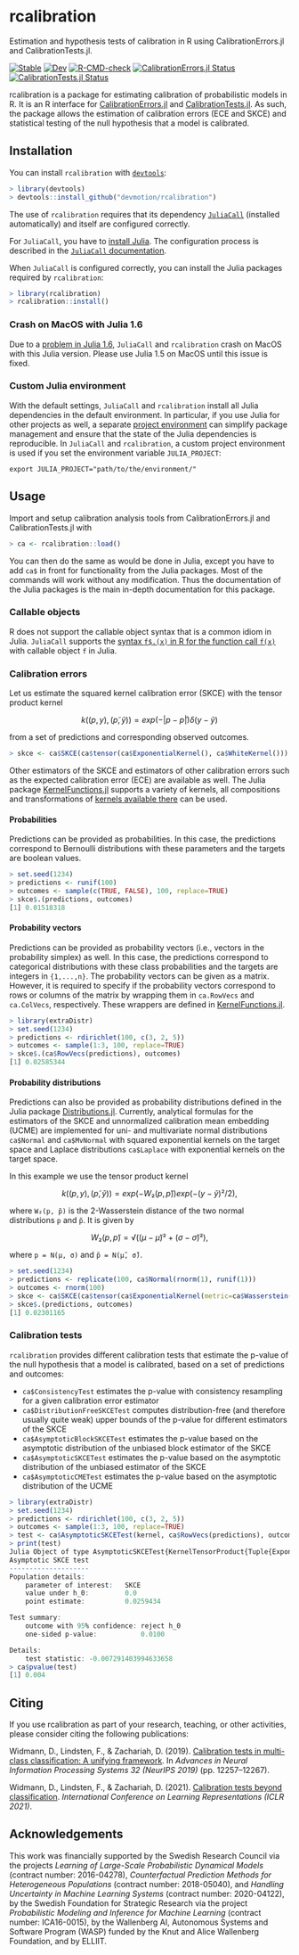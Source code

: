 # rcalibration

Estimation and hypothesis tests of calibration in R using CalibrationErrors.jl and CalibrationTests.jl.

[![Stable](https://img.shields.io/badge/Julia%20docs-stable-blue.svg)](https://devmotion.github.io/CalibrationErrors.jl/stable)
[![Dev](https://img.shields.io/badge/Julia%20docs-dev-blue.svg)](https://devmotion.github.io/CalibrationErrors.jl/dev)
[![R-CMD-check](https://github.com/devmotion/rcalibration/workflows/R-CMD-check/badge.svg?branch=main)](https://github.com/devmotion/rcalibration/actions?query=workflow%3AR-CMD-check+branch%3Amain)
[![CalibrationErrors.jl Status](https://img.shields.io/github/workflow/status/devmotion/CalibrationErrors.jl/CI/main?label=CalibrationErrors.jl)](https://github.com/devmotion/CalibrationErrors.jl/actions?query=workflow%3ACI+branch%3Amain)
[![CalibrationTests.jl Status](https://img.shields.io/github/workflow/status/devmotion/CalibrationTests.jl/CI/main?label=CalibrationTests.jl)](https://github.com/devmotion/CalibrationTests.jl/actions?query=workflow%3ACI+branch%3Amain)

rcalibration is a package for estimating calibration of probabilistic models in R.
It is an R interface for [CalibrationErrors.jl](https://github.com/devmotion/CalibrationErrors.jl) and [CalibrationTests.jl](https://github.com/devmotion/CalibrationTests.jl).
As such, the package allows the estimation of calibration errors (ECE and SKCE) and statistical testing of the null hypothesis that a model is calibrated.

## Installation

You can install `rcalibration` with [`devtools`](https://devtools.r-lib.org/):

```R
> library(devtools)
> devtools::install_github("devmotion/rcalibration")
```

The use of `rcalibration` requires that its dependency
[`JuliaCall`](https://github.com/Non-Contradiction/JuliaCall) (installed automatically)
and itself are configured correctly.

For `JuliaCall`, you have to
[install Julia](https://github.com/Non-Contradiction/JuliaCall#installation).
The configuration process is described in the
[`JuliaCall` documentation](https://non-contradiction.github.io/JuliaCall/index.html).

When `JuliaCall` is configured correctly, you can install the Julia packages required by
`rcalibration`:

```R
> library(rcalibration)
> rcalibration::install()
```

### Crash on MacOS with Julia 1.6

Due to a [problem in Julia 1.6](https://github.com/JuliaLang/julia/issues/40246), `JuliaCall`
and `rcalibration` crash on MacOS with this Julia version. Please use Julia 1.5 on MacOS
until this issue is fixed.

### Custom Julia environment

With the default settings, `JuliaCall` and `rcalibration` install all Julia dependencies
in the default environment. In particular, if you use Julia for other projects as well,
a separate [project environment](https://pkgdocs.julialang.org/v1/environments/) can
simplify package management and ensure that the state of the Julia dependencies is
reproducible. In `JuliaCall` and `rcalibration`, a custom project environment is used if
you set the environment variable `JULIA_PROJECT`:

```shell
export JULIA_PROJECT="path/to/the/environment/"
```

## Usage

Import and setup calibration analysis tools from CalibrationErrors.jl and CalibrationTests.jl with
```R
> ca <- rcalibration::load()
```

You can then do the same as would be done in Julia, except you have to add `ca$` in front for functionality from the Julia packages.
Most of the commands will work without any modification.
Thus the documentation of the Julia packages is the main in-depth documentation for this package.

### Callable objects

R does not support the callable object syntax that is a common idiom in Julia.
`JuliaCall` supports the
[syntax `f$.(x)` in R for the function call `f(x)`](https://github.com/Non-Contradiction/JuliaCall/pull/118#issuecomment-534203455)
with callable object `f` in Julia.

### Calibration errors

Let us estimate the squared kernel calibration error (SKCE) with the tensor
product kernel
```math
k((p, y), (p̃, ỹ)) = exp(-|p - p̃|) δ(y - ỹ)
```
from a set of predictions and corresponding observed outcomes.

```R
> skce <- ca$SKCE(ca$tensor(ca$ExponentialKernel(), ca$WhiteKernel()))
```

Other estimators of the SKCE and estimators of other calibration errors such
as the expected calibration error (ECE) are available as well. The Julia package
[KernelFunctions.jl](https://github.com/JuliaGaussianProcesses/KernelFunctions.jl)
supports a variety of kernels, all compositions and transformations of
[kernels available there](https://juliagaussianprocesses.github.io/KernelFunctions.jl/stable/kernels/)
can be used.

#### Probabilities

Predictions can be provided as probabilities. In this case, the
predictions correspond to Bernoulli distributions with these parameters and the
targets are boolean values.

```R
> set.seed(1234)
> predictions <- runif(100)
> outcomes <- sample(c(TRUE, FALSE), 100, replace=TRUE)
> skce$.(predictions, outcomes)
[1] 0.01518318
```

#### Probability vectors

Predictions can be provided as probability vectors (i.e., vectors in the probability
simplex) as well. In this case, the predictions correspond to categorical
distributions with these class probabilities and the targets are integers in `{1,...,n}`.
The probability vectors can be given as a matrix. However, it is
required to specify if the probability vectors correspond to rows or columns of the matrix
by wrapping them in `ca.RowVecs` and `ca.ColVecs`, respectively. These wrappers are defined
in [KernelFunctions.jl](https://github.com/JuliaGaussianProcesses/KernelFunctions.jl).

```R
> library(extraDistr)
> set.seed(1234)
> predictions <- rdirichlet(100, c(3, 2, 5))
> outcomes <- sample(1:3, 100, replace=TRUE)
> skce$.(ca$RowVecs(predictions), outcomes)
[1] 0.02585344
```

#### Probability distributions

Predictions can also be provided as probability distributions defined in the
Julia package [Distributions.jl](https://github.com/JuliaStats/Distributions.jl). Currently,
analytical formulas for the estimators of the SKCE and unnormalized calibration mean embedding
(UCME) are implemented for uni- and multivariate normal distributions `ca$Normal` and
`ca$MvNormal` with squared exponential kernels on the target space and Laplace distributions
`ca$Laplace` with exponential kernels on the target space.

In this example we use the tensor product kernel
```math
k((p, y), (p̃, ỹ)) = exp(-W₂(p, p̃)) exp(-(y - ỹ)²/2),
```
where `W₂(p, p̃)` is the 2-Wasserstein distance of the two normal distributions `p` and `p̃`.
It is given by
```math
W₂(p, p̃) = √((μ - μ̃)² + (σ - σ̃)²),
```
where `p = N(μ, σ)` and `p̃ = N(μ̃, σ̃)`.

```R
> set.seed(1234)
> predictions <- replicate(100, ca$Normal(rnorm(1), runif(1)))
> outcomes <- rnorm(100)
> skce <- ca$SKCE(ca$tensor(ca$ExponentialKernel(metric=ca$Wasserstein()), ca$SqExponentialKernel()))
> skce$.(predictions, outcomes)
[1] 0.02301165
```

### Calibration tests

`rcalibration` provides different calibration tests that estimate the p-value of the null hypothesis
that a model is calibrated, based on a set of predictions and outcomes:
- `ca$ConsistencyTest` estimates the p-value with consistency resampling for a given calibration error estimator
- `ca$DistributionFreeSKCETest` computes distribution-free (and therefore usually quite weak) upper bounds of the p-value for different estimators of the SKCE
- `ca$AsymptoticBlockSKCETest` estimates the p-value based on the asymptotic distribution of the unbiased block estimator of the SKCE
- `ca$AsymptoticSKCETest` estimates the p-value based on the asymptotic distribution of the unbiased estimator of the SKCE
- `ca$AsymptoticCMETest` estimates the p-value based on the asymptotic distribution of the UCME

```R
> library(extraDistr)
> set.seed(1234)
> predictions <- rdirichlet(100, c(3, 2, 5))
> outcomes <- sample(1:3, 100, replace=TRUE)
> test <- ca$AsymptoticSKCETest(kernel, ca$RowVecs(predictions), outcomes)
> print(test)
Julia Object of type AsymptoticSKCETest{KernelTensorProduct{Tuple{ExponentialKernel{TotalVariation}, WhiteKernel}}, Float64, Float64, Matrix{Float64}}.
Asymptotic SKCE test
--------------------
Population details:
    parameter of interest:   SKCE
    value under h_0:         0.0
    point estimate:          0.0259434

Test summary:
    outcome with 95% confidence: reject h_0
    one-sided p-value:           0.0100

Details:
    test statistic: -0.007291403994633658
> ca$pvalue(test)
[1] 0.004
```

## Citing

If you use rcalibration as part of your research, teaching, or other activities, please consider citing the following publications:

Widmann, D., Lindsten, F., & Zachariah, D. (2019). [Calibration tests in multi-class classification: A unifying framework](https://proceedings.neurips.cc/paper/2019/hash/1c336b8080f82bcc2cd2499b4c57261d-Abstract.html). In *Advances in Neural Information Processing Systems 32 (NeurIPS 2019)* (pp. 12257–12267).

Widmann, D., Lindsten, F., & Zachariah, D. (2021). [Calibration tests beyond classification](https://openreview.net/forum?id=-bxf89v3Nx). *International Conference on Learning Representations (ICLR 2021)*.

## Acknowledgements

This work was financially supported by the Swedish Research Council via the projects *Learning of Large-Scale Probabilistic Dynamical Models* (contract number: 2016-04278), *Counterfactual Prediction Methods for Heterogeneous Populations* (contract number: 2018-05040), and *Handling Uncertainty in Machine Learning Systems* (contract number: 2020-04122), by the Swedish Foundation for Strategic Research via the project *Probabilistic Modeling and Inference for Machine Learning* (contract number: ICA16-0015), by the Wallenberg AI, Autonomous Systems and Software Program (WASP) funded by the Knut and Alice Wallenberg Foundation, and by ELLIIT.
